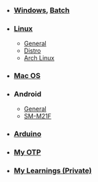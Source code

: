- ### [Windows](https://github.com/tushar8133/windows), [Batch](https://github.com/tushar8133/windows/blob/master/batch.md)
- ### [Linux](https://github.com/tushar8133/main-linux)
  - [General](https://github.com/tushar8133/main-linux/blob/main/readme.md)
  - [Distro](https://github.com/tushar8133/main-linux/blob/main/distro.md)
  - [Arch Linux](https://github.com/tushar8133/main-linux/blob/main/archlinux.md)
- ### [Mac OS](https://github.com/tushar8133/windows/blob/master/macos.md)
- ### Android
  - [General](https://github.com/tushar8133/main-android/blob/main/readme.md)
  - [SM-M21F](https://github.com/tushar8133/main-android/blob/main/samsung-m21/readme.md)
- ### [Arduino](https://github.com/tushar8133/windows/blob/master/arduino.md)
- ### [My OTP](https://raw.githack.com/tushar8133/myotp/main/index.html)
- ### [My Learnings (Private)](https://github.com/tushar8133/learn)
<!--
### Hi there 👋
**tushar8133/tushar8133** is a ✨ _special_ ✨ repository because its `README.md` (this file) appears on your GitHub profile.
Here are some ideas to get you started:
- 🔭 I’m currently working on ...
- 🌱 I’m currently learning ...
- 👯 I’m looking to collaborate on ...
- 🤔 I’m looking for help with ...
- 💬 Ask me about ...
- 📫 How to reach me: ...
- 😄 Pronouns: ...
- ⚡ Fun fact: ...
-->
